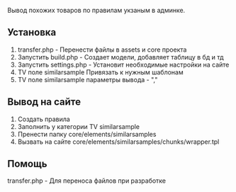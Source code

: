 Вывод похожих товаров по правилам укзаным в админке.

## Установка

1. transfer.php - Перенести файлы в assets и core проекта
2. Запустить build.php - Создает модели, добавляет таблицу в бд и тд
3. Запустить settings.php - Установит необходимые настройки на сайте
4. TV поле similarsample Привязать к нужным шаблонам
5. TV поле similarsample параметры вывода - ","

## Вывод на сайте

1.  Создать правила
2.  Заполнить у категории TV similarsample
3.  Пренести папку core/elements/similarsamples
4.  Вызвать на сайте core/elements/similarsamples/chunks/wrapper.tpl

## Помощь

transfer.php - Для переноса файлов при разработке
